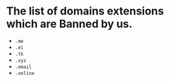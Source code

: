 # The list of domains extensions which are Banned by us.

- `.me`
- `.ml`
- `.tk`
- `.xyz`
- `.email`
- `.online`


